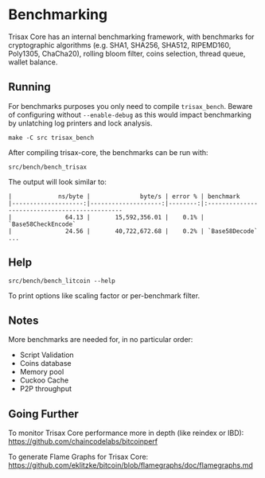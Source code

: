 Benchmarking
============

Trisax Core has an internal benchmarking framework, with benchmarks
for cryptographic algorithms (e.g. SHA1, SHA256, SHA512, RIPEMD160, Poly1305, ChaCha20), rolling bloom filter, coins selection,
thread queue, wallet balance.

Running
---------------------

For benchmarks purposes you only need to compile `trisax_bench`. Beware of configuring without `--enable-debug` as this would impact
benchmarking by unlatching log printers and lock analysis.

    make -C src trisax_bench

After compiling trisax-core, the benchmarks can be run with:

    src/bench/bench_trisax

The output will look similar to:
```
|             ns/byte |              byte/s | error % | benchmark
|--------------------:|--------------------:|--------:|:----------------------------------------------
|               64.13 |       15,592,356.01 |    0.1% | `Base58CheckEncode`
|               24.56 |       40,722,672.68 |    0.2% | `Base58Decode`
...
```

Help
---------------------

    src/bench/bench_litcoin --help

To print options like scaling factor or per-benchmark filter.

Notes
---------------------
More benchmarks are needed for, in no particular order:
- Script Validation
- Coins database
- Memory pool
- Cuckoo Cache
- P2P throughput

Going Further
--------------------

To monitor Trisax Core performance more in depth (like reindex or IBD): https://github.com/chaincodelabs/bitcoinperf

To generate Flame Graphs for Trisax Core: https://github.com/eklitzke/bitcoin/blob/flamegraphs/doc/flamegraphs.md
